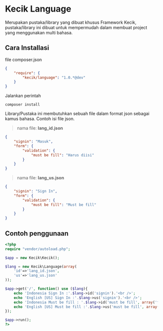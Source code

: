 **Kecik Language**
================
Merupakan pustaka/library yang dibuat khusus Framework Kecik, pustaka/library ini dibuat untuk mempermudah dalam membuat project yang menggunakan multi bahasa.

## **Cara Installasi**
file composer.json
```json
{
	"require": {
		"kecik/language": "1.0.*@dev"
	}
}
```

Jalankan perintah
```shell
composer install
```

Library/Pustaka ini membutuhkan sebuah file dalam format json sebagai kamus bahasa. Contoh isi file json.
>nama file: **lang_id.json**
```json
{
	"signin": "Masuk",
	"form": {
		"validation": {
			"must be fill": "Harus diisi"
		}
	}
}
```

>nama file: **lang_us.json**
```json
{
	"signin": "Sign In",
	"form": {
		"validation": {
			"must be fill": "Must be fill"
		}
	}
}
```

## **Contoh penggunaan**
```php
<?php
require "vendor/autoload.php";

$app = new Kecik\Kecik();

$lang = new Kecik\Language(array(
	'id'=>'lang_id.json',
	'us'=>'lang_us.json'
));

$app->get('/', function() use ($lang){
	echo 'Indonesia Sign In :'.$lang->id('signin').'<br />';
	echo 'English [US] Sign In :'.$lang->us('signin').'<br />';
	echo 'Indonesia Must be fill : '.$lang->id('must be fill', array('form', 'validation')).'<br />';
	echo 'English [US] Must be fill :'.$lang->us('must be fill', array('form', 'validation'));
});

$app->run();
?>
```
